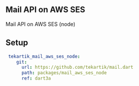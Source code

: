 ## Mail API on AWS SES

Mail API on AWS SES (node)

## Setup

```yaml
 tekartik_mail_aws_ses_node:
    git:
      url: https://github.com/tekartik/mail.dart
      path: packages/mail_aws_ses_node
      ref: dart3a
```